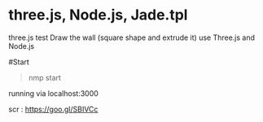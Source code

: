 # three.js, Node.js, Jade.tpl
three.js test
Draw the wall (square shape and extrude it) use Three.js and Node.js

#Start
> nmp start 


running via localhost:3000

scr : https://goo.gl/SBIVCc

